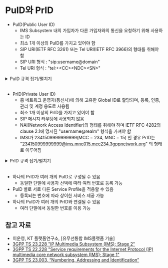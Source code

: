 # PuID와 PrID

- PuID(Public User ID)  
    - IMS Subsystem 내의 가입자가 다른 가입자와의 통신을 요청하기 위해 사용하는 ID
    - 최소 1개 이상의 PuID를 가지고 있어야 함
    - SIP URI(IETF RFC 3261) 또는 Tel URI(IETF RFC 3966)의 형태를 취해야 함
    - SIP URI 형식 : "sip:username@domain"
    - Tel URI 형식 : "tel:+\<CC\>\<NDC\>\<SN\>"

<details>
<summary>PuID 규격 접기/펼치기</summary>
<div markdown="1">
        [TS 23.228 에 정의된 PuID]<br>
        4.3.3.2 Public User Identities<br>
        Every IM CN subsystem user shall have one or more Public User Identities (see TS 22.228 [8]), including at least one taking the form of a SIP URI (see IETF RFC 3261 [12]). The Public User Identity is used by any user for requesting communications to other users. For example, this might be included on a business card. <br>
        - Both telecom numbering and Internet naming schemes can be used to address users depending on the Public User identities that the users have. <br>
        - The Public User Identity shall take the form as defined in TS 23.003 [24]. <br>
        - An ISIM application shall securely store at least one Public User Identity. For UEs supporting only non-3GPP accesses, if neither ISIM nor USIM is present, but IMC is present, the Public User Identity shall be stored in IMC. It shall not be possible for the UE to modify the Public User Identity, but it is not required that all additional Public User Identities be stored on the ISIM application or IMC. <br>
        - A Public User Identity shall be registered either explicitly or implicitly before originating IMS sessions and originating IMS session unrelated procedures can be established by a UE using the Public User Identity. Subscriber-specific services for unregistered users may nevertheless be executed as described in clause 5.6.5. Each    implicit registration set shall contain at least one Public User Identity taking the form of a SIP URI. <br>
        NOTE: An implicit registration set can contain Public User Identities of more than one service profile. When sending a third party registration request (for details see clause 5.4.1.7 in TS 24.229 [10a]) to an AS based on an initial filter criteria in a service profile, the third party registration request will include a Public User Identity taking the form of a SIP URI from that service profile within the implicit registration set. <br>
        - It shall be possible to identify Alias Public User Identities. For such a group of Public User Identities, operations that enable changes to the service profile and the service data configured shall apply to all the Public User Identities within the group. This grouping information shall be stored in the HSS. It shall be possible to make this grouping information available to the AS via the Sh interface, and Sh operations are applicable to all of the Public User Identities within the same Alias Public User Identity group. It shall be possible to make this information available to the S-CSCF via the Cx interface. It shall be possible to make this information available to the UE via the Gm interface. <br>
        - A Public User Identity shall be registered either explicitly or implicitly before terminating IMS sessions and terminating IMS session unrelated procedures can be delivered to the UE of the user that the Public User Identity belongs to. Subscriber-specific services for unregistered users may nevertheless be executed as described in chapter 5.12. <br>
        - It shall be possible to register globally (i.e. through one single UE request) a user that has more than one public identity via a mechanism within the IP multimedia CN subsystem (e.g. by using an Implicit Registration Set). This shall not preclude the user from registering individually some of his/her public identities if needed. <br>
        - Public User Identities are not authenticated by the network during registration. <br>
        - Public User Identities may be used to identify the user's information within the HSS (for example during mobile terminated session set-up).   <br>
        <br>
        [TS 23.003 에 정의된 PuID]<br>
        13.4	Public User Identity<br>
        A Public User Identity is any identity used by a user within the IMS subsystem for requesting communication to another user.<br>
        The Public User Identity shall take the form of either a SIP URI (see IETF RFC 3261 [26]) or a Tel URI (see IETF RFC 3966 [45]).<br>
        The 3GPP specifications describing the interfaces over which Public User Identities are transferred specify the allowed Public User Identity formats, in particular 3GPP TS 24.229 [81] for SIP signalling interfaces, 3GPP TS 29.229 [95] for Cx and Dx interfaces, 3GPP TS 29.329 [96] for Sh interface, 3GPP TS 29.165 [97] for II-NNI interface.<br>
        In the case the user identity is a telephone number, it shall be represented either by a Tel URI or by a SIP URI that includes a "user=phone" URI parameter and a "userinfo" part that shall follow the same format as the Tel URI.<br>
        According to 3GPP TS 24.229 [81], the UE can use either:<br>
        - a global number as defined in IETF RFC 3966 [45] and  following E.164 format, as defined by ITU-T Recommendation E.164 [10] or<br>
        - a local number, that shall include a "phone-context" parameter that identifies the scope of its validity, as per IETF RFC 3966 [45].<br>
        According to 3GPP TS 29.165 [97] a global number as defined in IETF RFC 3966 [45] shall be used in a tel-URI or in the user portion of a SIP URI with the user=phone parameter when conveyed via a non-roaming II-NNI except when agreement exists between the operators to also allow other kinds of numbers.<br>
        According to 3GPP TS 29.229 [95] and 3GPP TS 29.329 [96] the canonical forms of SIP URI and Tel URI shall be used over the corresponding Diameter interfaces.<br>
        The canonical form of a SIP URI for a Public User Identity shall take the form "sip:username@domain" as specified in IETF RFC 3261 [26], clause 10.3. SIP URI comparisons shall be performed as defined in IETF RFC 3261 [26], clause 19.1.4.<br>
        The canonical form of a Tel URI for a Public User Identity shall take the form "tel:+<CC><NDC><SN>" (max number of digits is 15), that represents an E.164 number and shall contain a global number without parameters and visual separators (see IETF RFC 3966[45], clause 3). Tel URI comparisons shall be performed as defined in IETF RFC 3966[45], clause 4.<br>
        Public User Identities are stored in the HSS either as a distinct Public User Identity or as a Wildcarded Public User Identity. A distinct Public User Identity contains the Public User Identity that is used in routing and it is explicitly provisioned in the HSS.<br>
</div>
</details><br>


- PrID(Private User ID)
    - 홈 네트워크 운영자(통신사)에 의해 고유한 Global ID로 할당되며, 등록, 인증, 관리 및 계정 용도로 사용됨
    - 최소 1개 이상의 PrID를 가지고 있어야 함
    - SIP 메시지 라우팅에 사용되지 않음
    - NAI(Network Access Identifier)의 형태를 취해야 하며 IETF RFC 4282의 clause 2.1에 명시된 "username@realm" 형식을 가져야 함
    - IMSI가 2341509999999999(MCC = 234, MNC = 15) 인 경우 PrID는 "234150999999999@ims.mnc015.mcc234.3gppnetwork.org" 의 형태로 이루어짐


<details>
<summary>PrID 규격 접기/펼치기</summary>
<div markdown="1">
        [TS 23.228에 정의된 PrID]<br>
        4.3.3.1 Private User Identities <br>
        Every IM CN subsystem user shall have one or more Private User Identities. The private identity is assigned by the home network operator, and used, for example, for Registration, Authorization, Administration, and Accounting purposes. This identity shall take the form of a Network Access Identifier (NAI) as defined in IETF RFC 4282 [14]. It is possible for a representation of the IMSI to be contained within the NAI for the private identity. <br>
        - The Private User Identity is not used for routing of SIP messages. <br>
        - The Private User Identity shall be contained in all Registration requests, (including Re-registration and Deregistration requests) passed from the UE to the home network.<br>
        - An ISIM application shall securely store one Private User Identity. For UEs supporting only non-3GPP accesses, if neither ISIM nor USIM is present, but IMC is present, the Private User Identity shall be stored in IMC. It shall not be possible for the UE to modify the Private User Identity information stored on the ISIM application or IMC. <br>
        - The Private User Identity is a unique global identity defined by the Home Network Operator, which may be used within the home network to identify the user's subscription (e.g. IM service capability) from a network perspective. The Private User Identity identifies the subscription, not the user. <br>
        - The Private User Identity shall be permanently allocated to a user's subscription (it is not a dynamic identity), and is valid for the duration of the user's subscription with the home network. <br>
        - The Private User Identity is used to identify the user's information (for example authentication information) stored within the HSS (for use for example during Registration). <br>
        - The Private User Identity may be present in charging records based on operator policies. <br>
        - The Private User Identity is authenticated only during registration of the user, (including re-registration and deregistration). <br>
        - The HSS needs to store the Private User Identity. <br>
        - The S-CSCF needs to obtain and store the Private User Identity upon registration and unregistered termination. <br>
        - If mobile terminated short message service without MSISDN as defined in TS 23.204 [56] is required then the Private User Identity shall be based on the IMSI according to TS 23.003 [24], clause 13.3. <br>
        <br>
        [TS 23.003에 정의된 PrID]<br>
        13.3	Private User Identity<br>
        The private user identity shall take the form of an NAI, and shall have the form username@realm as specified in clause 2.1 of IETF RFC 4282 [53].<br>
        NOTE:	It is possible for a representation of the IMSI to be contained within the NAI for the private identity.<br>
        For 3GPP systems, the private user identity used for the user shall be as specified in clause 4.2 of 3GPP TS 24.229 [81] and in 3GPP TS 23.228 [24] Annex E.3.1. If the private user identity is not known, the private user identity shall be derived from the IMSI.<br>
        The following steps show how to build the private user identity out of the IMSI:<br>
        1.	Use the whole string of digits as the username part of the private user identity; and<br>
        2.	convert the leading digits of the IMSI, i.e. MNC and MCC, into a domain name, as described in clause 13.2.<br>
        The result will be a private user identity of the form "<IMSI>@ims.mnc<MNC>.mcc<MCC>.3gppnetwork.org". For example: If the IMSI is 234150999999999 (MCC = 234, MNC = 15), the private user identity then takes the form "234150999999999@ims.mnc015.mcc234.3gppnetwork.org".<br>
        For 3GPP2 systems, if there is no IMC present, the UE shall derive the private user identity as described in Annex C of 3GPP2 X.S0013-004 [67].<br>
</div>
</details><br>

- 하나의 PrID가 여러 개의 PuID로 구성될 수 있음
  - 동일한 단말에 사용자 선택에 따라 여러 번호로 등록 가능
- PuID 별로 서로 다른 Service Profile을 적용할 수 있음
  - 등록되는 번호에 따라 상이한 서비스 제공 가능
- 하나의 PuID가 여러 개의 PrID와 연결될 수 있음
  - 여러 단말에서 동일한 번호를 이용 가능
        

## 참고 자료
- 이운영, KT 플랫폼연구소, [유무선통합 IMS플랫폼 기술]
- [3GPP TS 23.228 "IP Multimedia Subsystem (IMS); Stage 2"](https://portal.3gpp.org/desktopmodules/Specifications/SpecificationDetails.aspx?specificationId=821)
- [3GPP TS 22.228 "Service requirements for the Internet Protocol (IP) multimedia core network subsystem (IMS); Stage 1"](https://portal.3gpp.org/desktopmodules/Specifications/SpecificationDetails.aspx?specificationId=629)
- [3GPP TS 23.003, “Numbering, Addressing and Identification”](https://portal.3gpp.org/desktopmodules/Specifications/SpecificationDetails.aspx?specificationId=729)